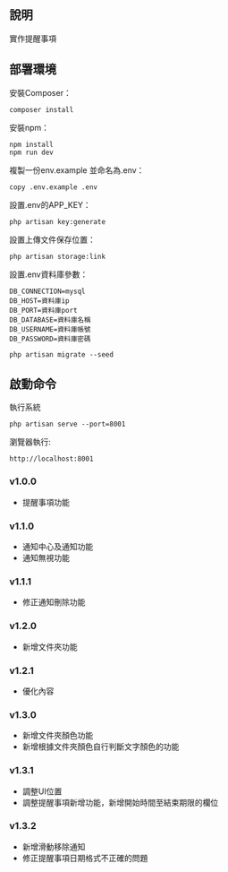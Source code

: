 ## 說明
實作提醒事項

## 部署環境

安裝Composer：
```
composer install
```

安裝npm：
```
npm install
npm run dev
```

複製一份env.example 並命名為.env：
```
copy .env.example .env
```

設置.env的APP_KEY：
```
php artisan key:generate
```

設置上傳文件保存位置：
```
php artisan storage:link
```

設置.env資料庫參數：
```
DB_CONNECTION=mysql
DB_HOST=資料庫ip
DB_PORT=資料庫port
DB_DATABASE=資料庫名稱
DB_USERNAME=資料庫帳號
DB_PASSWORD=資料庫密碼
```
```
php artisan migrate --seed
```

## 啟動命令
執行系統
```
php artisan serve --port=8001
```

瀏覽器執行:
```
http://localhost:8001
```

### v1.0.0
- 提醒事項功能

### v1.1.0
- 通知中心及通知功能
- 通知無視功能

### v1.1.1
- 修正通知刪除功能

### v1.2.0
- 新增文件夾功能

### v1.2.1
- 優化內容

### v1.3.0
- 新增文件夾顏色功能
- 新增根據文件夾顏色自行判斷文字顏色的功能

### v1.3.1
- 調整UI位置
- 調整提醒事項新增功能，新增開始時間至結束期限的欄位

### v1.3.2
- 新增滑動移除通知
- 修正提醒事項日期格式不正確的問題